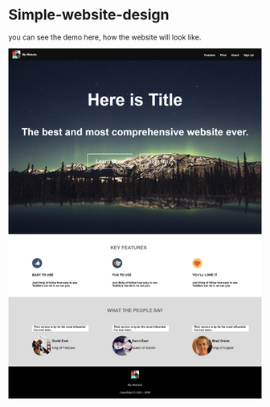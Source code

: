 # Simple-website-design

you can see the demo here, how the website will look like.

<img src="https://github.com/Bunny1051/Simple-website-design/blob/main/screencapture-127-0-0-1-5501-page1-html-2021-12-15-15_45_40.png">
